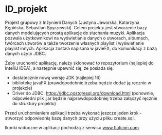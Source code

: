 # ID_projekt

Projekt grupowy z Inżynierii Danych (Justyna Jaworska, Katarzyna Kępińska, Sebastian Spyrzewski). 
Celem projektu jest stworzenie bazy danych modelujących prostą aplikację do słuchania muzyki.
Aplikacja pozwala użytkownikowi na wyświetlanie danych o utworach, albumach, twórcach utworów a także tworzenie własnych playlist i wyświetlanie playlist innych.
Aplikacja została napisana w javieFX, do komunikacji z bazą danych użyto JDBC.

Żeby uruchomić aplikację, należy sklonować to repozytorium (najlepiej do IntelliJ IDEA), a następnie upewnić się, że posiada się:
- dostatecznie nową wersję JDK (najlepiej 16)
- bibliotekę javaFX (prawdopodobnie trzeba będzie dodać ją ręcznie w projekcie)
- Driver do JDBC: https://jdbc.postgresql.org/download.html (ponownie, odpowiedni plik .jar będzie najprawdopodobniej trzeba załączyć ręcznie do struktury projektu)

Przed uruchomieniem aplikacji trzeba wykonać jeszcze jeden krok - stworzyć odpowiednią bazę danych przy użyciu pliku create.sql.

Ikonki widoczne w aplikacji pochodzą z serwisu www.flaticon.com
